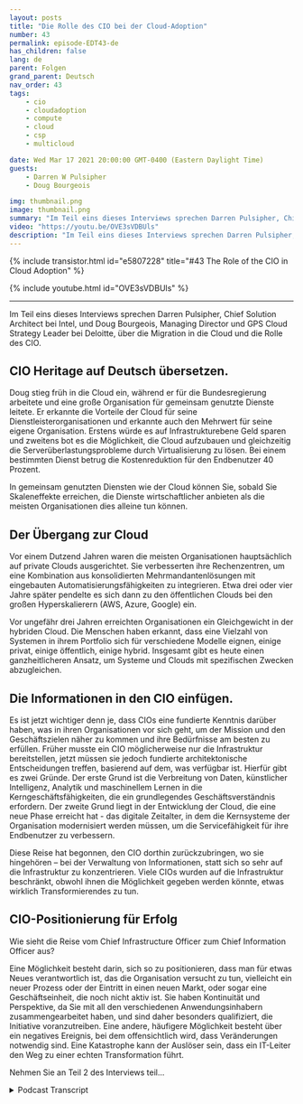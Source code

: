 ```yaml
---
layout: posts
title: "Die Rolle des CIO bei der Cloud-Adoption"
number: 43
permalink: episode-EDT43-de
has_children: false
lang: de
parent: Folgen
grand_parent: Deutsch
nav_order: 43
tags:
    - cio
    - cloudadoption
    - compute
    - cloud
    - csp
    - multicloud

date: Wed Mar 17 2021 20:00:00 GMT-0400 (Eastern Daylight Time)
guests:
    - Darren W Pulsipher
    - Doug Bourgeois

img: thumbnail.png
image: thumbnail.png
summary: "Im Teil eins dieses Interviews sprechen Darren Pulsipher, Chief Solution Architect bei Intel, und Doug Bourgeois, Managing Director und GPS Cloud Strategy Leader bei Deloitte, über die Cloud-Migration und die Rolle des CIO."
video: "https://youtu.be/OVE3sVDBUls"
description: "Im Teil eins dieses Interviews sprechen Darren Pulsipher, Chief Solution Architect bei Intel, und Doug Bourgeois, Managing Director und GPS Cloud Strategy Leader bei Deloitte, über die Cloud-Migration und die Rolle des CIO."
---
```


<div>
{% include transistor.html id="e5807228" title="#43 The Role of the CIO in Cloud Adoption" %}

{% include youtube.html id="OVE3sVDBUls" %}
</div>

---

Im Teil eins dieses Interviews sprechen Darren Pulsipher, Chief Solution Architect bei Intel, und Doug Bourgeois, Managing Director und GPS Cloud Strategy Leader bei Deloitte, über die Migration in die Cloud und die Rolle des CIO.

## CIO Heritage auf Deutsch übersetzen.

Doug stieg früh in die Cloud ein, während er für die Bundesregierung arbeitete und eine große Organisation für gemeinsam genutzte Dienste leitete. Er erkannte die Vorteile der Cloud für seine Dienstleisterorganisationen und erkannte auch den Mehrwert für seine eigene Organisation. Erstens würde es auf Infrastrukturebene Geld sparen und zweitens bot es die Möglichkeit, die Cloud aufzubauen und gleichzeitig die Serverüberlastungsprobleme durch Virtualisierung zu lösen. Bei einem bestimmten Dienst betrug die Kostenreduktion für den Endbenutzer 40 Prozent.

In gemeinsam genutzten Diensten wie der Cloud können Sie, sobald Sie Skaleneffekte erreichen, die Dienste wirtschaftlicher anbieten als die meisten Organisationen dies alleine tun können.

## Der Übergang zur Cloud

Vor einem Dutzend Jahren waren die meisten Organisationen hauptsächlich auf private Clouds ausgerichtet. Sie verbesserten ihre Rechenzentren, um eine Kombination aus konsolidierten Mehrmandantenlösungen mit eingebauten Automatisierungsfähigkeiten zu integrieren. Etwa drei oder vier Jahre später pendelte es sich dann zu den öffentlichen Clouds bei den großen Hyperskalierern (AWS, Azure, Google) ein.

Vor ungefähr drei Jahren erreichten Organisationen ein Gleichgewicht in der hybriden Cloud. Die Menschen haben erkannt, dass eine Vielzahl von Systemen in ihrem Portfolio sich für verschiedene Modelle eignen, einige privat, einige öffentlich, einige hybrid. Insgesamt gibt es heute einen ganzheitlicheren Ansatz, um Systeme und Clouds mit spezifischen Zwecken abzugleichen.

## Die Informationen in den CIO einfügen.

Es ist jetzt wichtiger denn je, dass CIOs eine fundierte Kenntnis darüber haben, was in ihren Organisationen vor sich geht, um der Mission und den Geschäftszielen näher zu kommen und ihre Bedürfnisse am besten zu erfüllen. Früher musste ein CIO möglicherweise nur die Infrastruktur bereitstellen, jetzt müssen sie jedoch fundierte architektonische Entscheidungen treffen, basierend auf dem, was verfügbar ist. Hierfür gibt es zwei Gründe. Der erste Grund ist die Verbreitung von Daten, künstlicher Intelligenz, Analytik und maschinellem Lernen in die Kerngeschäftsfähigkeiten, die ein grundlegendes Geschäftsverständnis erfordern. Der zweite Grund liegt in der Entwicklung der Cloud, die eine neue Phase erreicht hat - das digitale Zeitalter, in dem die Kernsysteme der Organisation modernisiert werden müssen, um die Servicefähigkeit für ihre Endbenutzer zu verbessern.

Diese Reise hat begonnen, den CIO dorthin zurückzubringen, wo sie hingehören – bei der Verwaltung von Informationen, statt sich so sehr auf die Infrastruktur zu konzentrieren. Viele CIOs wurden auf die Infrastruktur beschränkt, obwohl ihnen die Möglichkeit gegeben werden könnte, etwas wirklich Transformierendes zu tun.

## CIO-Positionierung für Erfolg

Wie sieht die Reise vom Chief Infrastructure Officer zum Chief Information Officer aus?

Eine Möglichkeit besteht darin, sich so zu positionieren, dass man für etwas Neues verantwortlich ist, das die Organisation versucht zu tun, vielleicht ein neuer Prozess oder der Eintritt in einen neuen Markt, oder sogar eine Geschäftseinheit, die noch nicht aktiv ist. Sie haben Kontinuität und Perspektive, da Sie mit all den verschiedenen Anwendungsinhabern zusammengearbeitet haben, und sind daher besonders qualifiziert, die Initiative voranzutreiben. Eine andere, häufigere Möglichkeit besteht über ein negatives Ereignis, bei dem offensichtlich wird, dass Veränderungen notwendig sind. Eine Katastrophe kann der Auslöser sein, dass ein IT-Leiter den Weg zu einer echten Transformation führt.

Nehmen Sie an Teil 2 des Interviews teil...



<details>
<summary> Podcast Transcript </summary>

<p></p>

</details>
